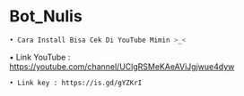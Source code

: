 # Bot_Nulis

```python
• Cara Install Bisa Cek Di YouTube Mimin >_<
```
• Link YouTube : https://youtube.com/channel/UClgRSMeKAeAViJgjwue4dyw
```
• Link key : https://is.gd/gYZKrI
```
